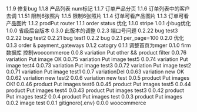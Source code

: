 1.1.9	修复bug
1.1.8 	产品列表 num标记
1.1.7 	订单产品分页
1.1.6 	订单列表中的客户去调
1.1.51 	限制6张照片
1.1.5 	限制6张照片
1.1.4 	订单可看产品图片
1.1.3 	订单可看产品图片
1.1.2 	prodPut router
1.1.1 	order status 优化
1.1.0 	stripe
1.0.1	小bug优化
1.0.0 	省级后台版本
0.3.0 	此版本的调整
0.2.3 	端口号问题
0.2.22	bug test3 
0.2.22	bug test2 
0.2.21	bug test1 
0.2.2	bug
0.2.1	per_page=100
0.2.0	优化
0.1.3	order & payment_gateways
0.1.2	catogry
0.1.1	调整首页为mger
0.1.0	firm数据库 控制woocommerce
0.0.8	variation Put other && product filter
0.0.76	variation Put image OK
0.0.75	variation Put image test5
0.0.74	variation Put image test4
0.0.73	variation Put image test3
0.0.72	variation Put image test2
0.0.71	variation Put image test1
0.0.7	variationDel
0.0.63	variation new OK
0.0.62	variation new test2
0.0.6	variation new test
0.0.5	product Put images OK!
0.0.46	product Put images test6
0.0.45	product Put images test5
0.0.44	product Put images test4
0.0.43	product Put images test3
0.0.42	product Put images test2
0.0.4	product Put images test
0.0.3	product Put images
0.0.2 	image test
0.0.1 	gitignore{.env}
0.0.0 	woocommerce